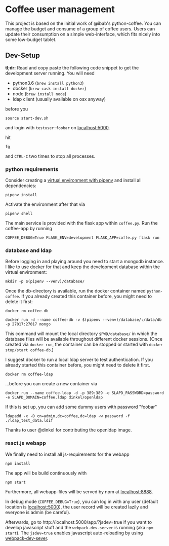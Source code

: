 # Coffee user management

This project is based on the initial work of @ibab's python-coffee.
You can manage the budget and consume of a group of coffee users.
Users can update their consumption on a simple web-interface, which fits nicely
into some low-budget tablet.

## Dev-Setup

**tl;dr:** Read and copy paste the following code snippet to get the
development server running. You will need
- python3.6 (`brew install python3`)
- docker (`brew cask install docker`)
- node (`brew install node`)
- ldap client (usually available on osx anyway)

before you
```
source start-dev.sh
```
and login with `testuser:foobar` on [localhost:5000](http://localhost:5000).

hit
```
fg
```
and `CTRL-C` two times to stop all processes.

### python requirements

Consider creating a [virtual environment with
pipenv](https://github.com/pypa/pipenv) and install all dependencies:
```
pipenv install
```
Activate the environment after that via
```
pipenv shell
```
The main service is provided with the flask app within `coffee.py`.
Run the coffee-app by running
```
COFFEE_DEBUG=True FLASK_ENV=development FLASK_APP=coffe.py flask run
```

### database and ldap

Before logging in and playing around you need to start a mongodb instance.
I like to use docker for that and keep the development database within the
virtual environment:
```
mkdir -p $(pipenv --venv)/database/
```
Once the db-directory is available, run the docker container named
`python-coffee`. If you already created this container before, you might need
to delete it first:
```
docker rm coffee-db
```
```
docker run -d --name coffee-db -v $(pipenv --venv)/database/:/data/db -p 27017:27017 mongo
```
This command will mount the local directory `$PWD/database/` in which the
database files will be available throughout different docker sessions.
(Once created via `docker run`, the container can be stopped or started with
`docker stop/start coffee-db`.)

I suggest docker to run a local ldap server to test authentication. If you
already started this container before, you might need to delete it first.
```
docker rm coffee-ldap
```

...before you can create a new container via
```
docker run --name coffee-ldap -d -p 389:389 -e SLAPD_PASSWORD=password -e SLAPD_DOMAIN=coffee.ldap dinkel/openldap
```

If this is set up, you can add some dummy users with password "foobar"
```
ldapadd -x -D cn=admin,dc=coffee,dc=ldap -w password -f ./ldap_test_data.ldif
```

Thanks to user @dinkel for contributing the openldap image.


### react.js webapp

We finally need to install all js-requirements for the webapp
```
npm install
```

The app will be build continuously with
```
npm start
```
Furthermore, all webapp-files will be served by npm at
[localhost:8888](http://localhost:8888).

In debug mode (`COFFEE_DEBUG=True`), you can log in with any user (default
location is [localhost:5000](http://localhost:5000)), the user record will be
created lazily and everyone is admin (be careful).

Afterwards, go to http://localhost:5000/app/?jsdev=true if you want to
develop javascript stuff and the `webpack-dev-server` is running (aka `npm
start`). The `jsdev=true` enables javascript auto-reloading by using
[webpack-dev-sever](https://webpack.github.io/docs/webpack-dev-server.html).
